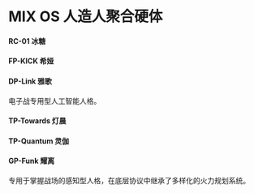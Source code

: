 # MIX OS 人造人聚合硬体







#### RC-01 冰糖





#### FP-KICK 希娅





#### DP-Link 雅歌



电子战专用型人工智能人格。





#### TP-Towards 灯晨





#### TP-Quantum 灵伽





#### GP-Funk 耀离



专用于掌握战场的感知型人格，在底层协议中继承了多样化的火力规划系统。





















